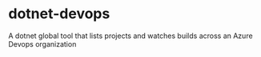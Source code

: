 # dotnet-devops
 A dotnet global tool that lists projects and watches builds across an Azure Devops organization
